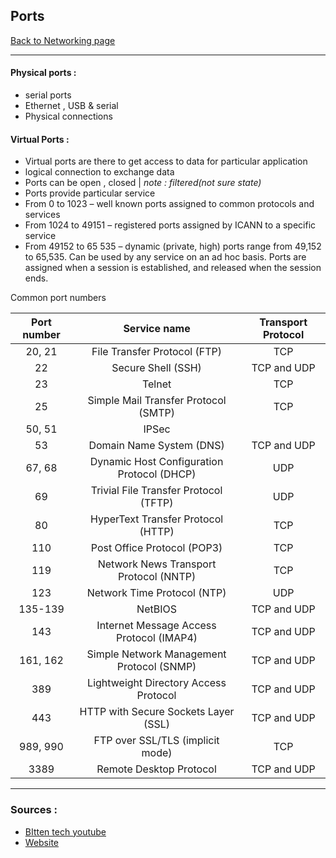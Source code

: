 ## Ports
[Back to Networking page](../index.md)
- --
#### Physical ports :
- serial ports
- Ethernet , USB & serial
- Physical connections

#### Virtual Ports : 
- Virtual ports are there to get access to data for particular application
- logical connection to exchange data
- Ports can be open , closed  | *note : filtered(not sure state)*
- Ports provide particular service
-   From 0 to 1023 – well known ports assigned to common protocols and services
-   From 1024 to 49151 – registered ports assigned by ICANN to a specific service
-   From 49152 to 65 535 – dynamic (private, high) ports range from 49,152 to 65,535. Can be used by any service on an ad hoc basis. Ports are assigned when a session is established, and released when the session ends.

Common port numbers 

|Port number|Service name|Transport Protocol|
|:-:|:-:|:-:|
|20, 21|File Transfer Protocol (FTP)|TCP|
|22|Secure Shell (SSH)|TCP and UDP|
|23|Telnet|TCP|
|25|Simple Mail Transfer Protocol (SMTP)|TCP|
|50, 51|IPSec||
|53|Domain Name System (DNS)|TCP and UDP|
|67, 68|Dynamic Host Configuration Protocol (DHCP)|UDP|
|69|Trivial File Transfer Protocol (TFTP)|UDP|
|80|HyperText Transfer Protocol (HTTP)|TCP|
|110|Post Office Protocol (POP3)|TCP|
|119|Network News Transport Protocol (NNTP)|TCP|
|123|Network Time Protocol (NTP)|UDP|
|135-139|NetBIOS|TCP and UDP|
|143|Internet Message Access Protocol (IMAP4)|TCP and UDP|
|161, 162|Simple Network Management Protocol (SNMP)|TCP and UDP|
|389|Lightweight Directory Access Protocol|TCP and UDP|
|443|HTTP with Secure Sockets Layer (SSL)|TCP and UDP|
|989, 990|FTP over SSL/TLS (implicit mode)|TCP|
|3389|Remote Desktop Protocol|TCP and UDP|
- --
### Sources :
- [BItten tech youtube](https://www.youtube.com/watch?v=R_cYrZhtXFk&ab_channel=BittenTech)
- [Website](https://www.utilizewindows.com/list-of-common-network-port-numbers/)
